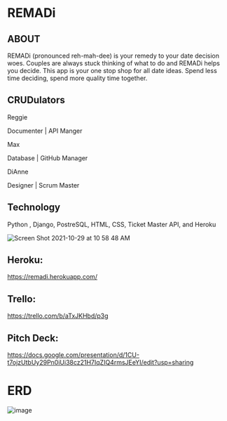 # REMADi


## ABOUT
REMADi (pronounced reh-mah-dee) is your remedy to your date
decision woes. Couples are always stuck thinking of what to
do and REMADi helps you decide. This app is your one stop shop
for all date ideas. Spend less time deciding, spend more quality
time together.


## CRUDulators

Reggie   

Documenter | API Manger 


Max  

Database | GitHub Manager  


DiAnne

Designer | Scrum Master



## Technology 

Python , Django, PostreSQL, HTML, CSS, Ticket Master API, and Heroku


![Screen Shot 2021-10-29 at 10 58 48 AM](https://user-images.githubusercontent.com/89040369/139457508-0c07baa7-7801-439e-a1d7-367c88e324c0.png)


## Heroku: 
https://remadi.herokuapp.com/

## Trello:
https://trello.com/b/aTxJKHbd/p3g

## Pitch Deck:
https://docs.google.com/presentation/d/1CU-t7ojzUtbUy29Pn0iUi38cz21H7IqZIQ4rmsJEeYI/edit?usp=sharing

# ERD

![image](https://user-images.githubusercontent.com/89040369/139467851-957a4b1d-ecf6-43fa-a47f-9bc1b25c3f08.png)


